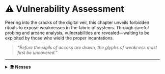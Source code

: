# ⚠️ Vulnerability Assessment

Peering into the cracks of the digital veil, this chapter unveils forbidden rituals to expose weaknesses in the fabric of systems. Through careful probing and arcane analysis, vulnerabilities are revealed—waiting to be exploited by those who wield the proper incantations.

> *“Before the sigils of access are drawn, the glyphs of weakness must first be uncovered.”*

---

<details>
  <summary><strong>🌍 Nessus</strong></summary>
Download page:
https://www.tenable.com/downloads/nessus?loginAttempted=true

Install
```bash
sudo dpkg -i nessus.deb && sudo systemctl enable --now nessusd
```

Start
```bash
sudo systemctl start nessusd

#Go to https://localhost:8834/
```

Start
```bash
sudo systemctl stop nessusd
```

